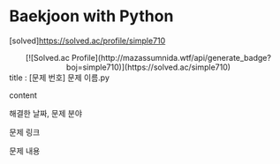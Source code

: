 # Baekjoon with Python

[solved]https://solved.ac/profile/simple710
<div align=center>
  [![Solved.ac Profile](http://mazassumnida.wtf/api/generate_badge?boj=simple710)](https://solved.ac/simple710)
</div>
title : [문제 번호] 문제 이름.py

content

해결한 날짜, 문제 분야

문제 링크

문제 내용
